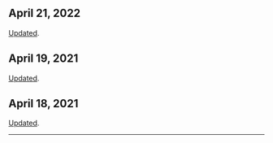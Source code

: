 ## April 21, 2022
[Updated](https://imjeson.github.io/eth-feature-tracker/eip_info0401.html).


## April 19, 2021
[Updated](https://imjeson.github.io/eth-feature-tracker/eip_info0401.html).


## April 18, 2021
[Updated](https://imjeson.github.io/eth-feature-tracker/eip_info0401.html).



------------------
